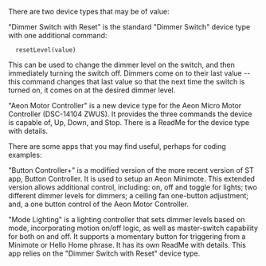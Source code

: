 There are two device types that may be of value:

"Dimmer Switch with Reset" is the standard "Dimmer Switch" device type with one additional command:

      resetLevel(value)

This can be used to change the dimmer level on the switch, and then immediately turning the switch off.  Dimmers come
on to their last value -- this command changes that last value so that the next time the switch is turned on, it
comes on at the desired dimmer level.

"Aeon Motor Controller" is a new device type for the Aeon Micro Motor Controller (DSC-14104 ZWUS).  It provides
the three commands the device is capable of, Up, Down, and Stop.  There is a ReadMe for the device type with details.

There are some apps that you may find useful, perhaps for coding examples:

"Button Controller+" is a modified version of the more recent version of ST app, Button Controller.  It is used to setup an Aeon Minimote. This extended version allows additional control, including: on, off and toggle for lights; two different dimmer levels for dimmers; a ceiling fan one-button adjustment; and, a one button control of the Aeon Motor Controller.

"Mode Lighting" is a lighting controller that sets dimmer levels based on mode, incorporating motion on/off logic, as well as master-switch capability for both on and off.  It supports a momentary button for triggering from a Minimote or Hello Home phrase.  It has its own ReadMe with details.  This app relies on the "Dimmer Switch with Reset" device type.
